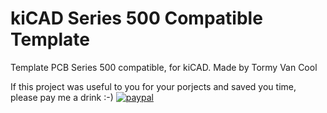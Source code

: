 # kiCAD Series 500 Compatible Template
Template PCB Series 500 compatible, for kiCAD.
Made by Tormy Van Cool

If this project was useful to you for your porjects and saved you time, please pay me a drink :-)
[![paypal](https://www.paypalobjects.com/en_US/i/btn/btn_donateCC_LG.gif)](https://www.paypal.com/donate?hosted_button_id=LZ6LLD2B7PGG2)
